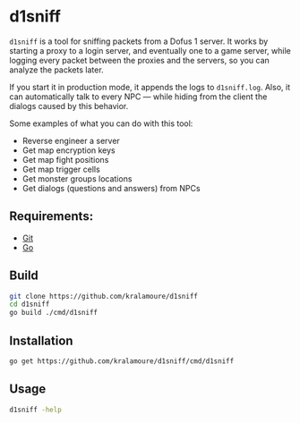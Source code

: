 # d1sniff

`d1sniff` is a tool for sniffing packets from a Dofus 1 server. It works by starting a proxy to a login
server, and eventually one to a game server, while logging every packet between the proxies and the servers, so you can
analyze the packets later.

If you start it in production mode, it appends the logs to `d1sniff.log`. Also, it can automatically talk to every
NPC — while hiding from the client the dialogs caused by this behavior.

Some examples of what you can do with this tool:

- Reverse engineer a server
- Get map encryption keys
- Get map fight positions
- Get map trigger cells
- Get monster groups locations
- Get dialogs (questions and answers) from NPCs

## Requirements:

- [Git](https://git-scm.com/)
- [Go](https://golang.org/)

## Build

```sh
git clone https://github.com/kralamoure/d1sniff
cd d1sniff
go build ./cmd/d1sniff
```

## Installation

```sh
go get https://github.com/kralamoure/d1sniff/cmd/d1sniff
```

## Usage

```sh
d1sniff -help
```
